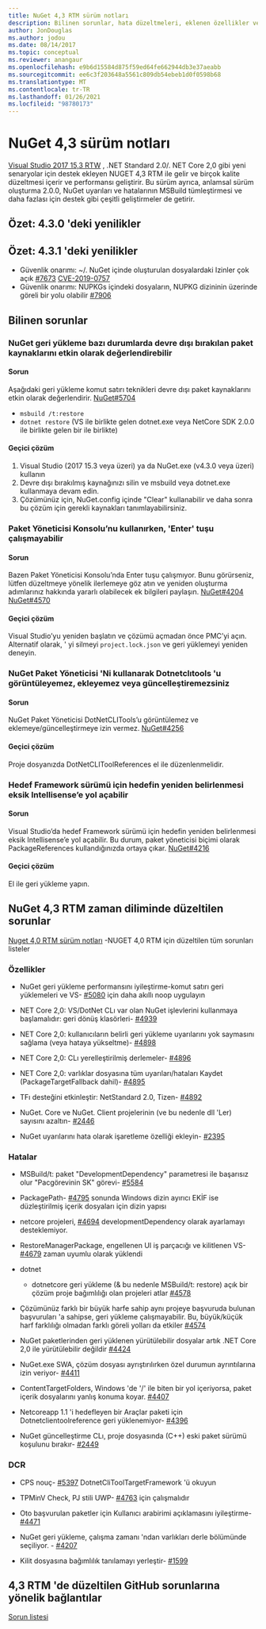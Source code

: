 ```yaml
---
title: NuGet 4,3 RTM sürüm notları
description: Bilinen sorunlar, hata düzeltmeleri, eklenen özellikler ve CCR 'ler dahil olmak üzere NuGet 4,3 RTM için sürüm notları.
author: JonDouglas
ms.author: jodou
ms.date: 08/14/2017
ms.topic: conceptual
ms.reviewer: anangaur
ms.openlocfilehash: e9b6d15584d875f59ed64fe662944db3e37aeabb
ms.sourcegitcommit: ee6c3f203648a5561c809db54ebeb1d0f0598b68
ms.translationtype: MT
ms.contentlocale: tr-TR
ms.lasthandoff: 01/26/2021
ms.locfileid: "98780173"
---
```

# <a name="nuget-43-release-notes"></a>NuGet 4,3 sürüm notları

[Visual Studio 2017 15,3 RTW](https://www.visualstudio.com/news/releasenotes/vs2017-relnotes) , .NET Standard 2.0/. NET Core 2,0 gibi yeni senaryolar için destek ekleyen NUGET 4,3 RTM ile gelir ve birçok kalite düzeltmesi içerir ve performansı geliştirir. Bu sürüm ayrıca, anlamsal sürüm oluşturma 2.0.0, NuGet uyarıları ve hatalarının MSBuild tümleştirmesi ve daha fazlası için destek gibi çeşitli geliştirmeler de getirir.

## <a name="summary-whats-new-in-430"></a>Özet: 4.3.0 'deki yenilikler

## <a name="summary-whats-new-in-431"></a>Özet: 4.3.1 'deki yenilikler

* Güvenlik onarımı: ~/. NuGet içinde oluşturulan dosyalardaki Izinler çok açık [#7673](https://github.com/NuGet/Home/issues/7673) [CVE-2019-0757](https://portal.msrc.microsoft.com/en-us/security-guidance/advisory/CVE-2019-0757)
* Güvenlik onarımı: NUPKGs içindeki dosyaların, NUPKG dizininin üzerinde göreli bir yolu olabilir [#7906](https://github.com/NuGet/Home/issues/7906)

## <a name="known-issues"></a>Bilinen sorunlar

### <a name="nuget-restore-may-treat-disabled-package-sources-as-enabled-in-some-cases"></a>NuGet geri yükleme bazı durumlarda devre dışı bırakılan paket kaynaklarını etkin olarak değerlendirebilir

#### <a name="issue"></a>Sorun

Aşağıdaki geri yükleme komut satırı teknikleri devre dışı paket kaynaklarını etkin olarak değerlendirir. [NuGet#5704](https://github.com/NuGet/Home/issues/5704)
- `msbuild /t:restore`
- `dotnet restore` (VS ile birlikte gelen dotnet.exe veya NetCore SDK 2.0.0 ile birlikte gelen bir ile birlikte)

#### <a name="workaround"></a>Geçici çözüm

1. Visual Studio (2017 15.3 veya üzeri) ya da NuGet.exe (v4.3.0 veya üzeri) kullanın
1. Devre dışı bırakılmış kaynağınızı silin ve msbuild veya dotnet.exe kullanmaya devam edin.
1. Çözümünüz için, NuGet.config içinde "Clear" kullanabilir ve daha sonra bu çözüm için gerekli kaynakları tanımlayabilirsiniz.

### <a name="while-using-package-manager-console-enter-key-may-not-work"></a>Paket Yöneticisi Konsolu’nu kullanırken, 'Enter' tuşu çalışmayabilir

#### <a name="issue"></a>Sorun

Bazen Paket Yöneticisi Konsolu’nda Enter tuşu çalışmıyor. Bunu görürseniz, lütfen düzeltmeye yönelik ilerlemeye göz atın ve yeniden oluşturma adımlarınız hakkında yararlı olabilecek ek bilgileri paylaşın. [NuGet#4204](https://github.com/NuGet/Home/issues/4204) [NuGet#4570](https://github.com/NuGet/Home/issues/4570)

#### <a name="workaround"></a>Geçici çözüm

Visual Studio’yu yeniden başlatın ve çözümü açmadan önce PMC’yi açın. Alternatif olarak, ' yi silmeyi `project.lock.json` ve geri yüklemeyi yeniden deneyin.

### <a name="you-are-unable-to-view-add-or-update-dotnetclitools-using-nuget-package-manager"></a>NuGet Paket Yöneticisi 'Ni kullanarak Dotnetclıtools 'u görüntüleyemez, ekleyemez veya güncelleştiremezsiniz

#### <a name="issue"></a>Sorun

NuGet Paket Yöneticisi DotNetCLITools’u görüntülemez ve eklemeye/güncelleştirmeye izin vermez. [NuGet#4256](https://github.com/NuGet/Home/issues/4256)

#### <a name="workaround"></a>Geçici çözüm

Proje dosyanızda DotNetCLIToolReferences el ile düzenlenmelidir.

### <a name="retargeting-target-framework-version-may-lead-to-incomplete-intellisense"></a>Hedef Framework sürümü için hedefin yeniden belirlenmesi eksik Intellisense’e yol açabilir

#### <a name="issue"></a>Sorun

Visual Studio’da hedef Framework sürümü için hedefin yeniden belirlenmesi eksik Intellisense’e yol açabilir. Bu durum, paket yöneticisi biçimi olarak PackageReferences kullandığınızda ortaya çıkar. [NuGet#4216](https://github.com/NuGet/Home/issues/4216)

#### <a name="workaround"></a>Geçici çözüm

El ile geri yükleme yapın.

## <a name="issues-fixed-in-nuget-43-rtm-timeframe"></a>NuGet 4,3 RTM zaman diliminde düzeltilen sorunlar

[Nuget 4,0 RTM sürüm notları](../release-notes/nuget-4.0-RTM.md) -NUGET 4,0 RTM için düzeltilen tüm sorunları listeler

### <a name="features"></a>Özellikler

- NuGet geri yükleme performansını iyileştirme-komut satırı geri yüklemeleri ve VS- [#5080](https://github.com/NuGet/Home/issues/5080) için daha akıllı noop uygulayın

- NET Core 2,0: VS/DotNet CLı var olan NuGet işlevlerini kullanmaya başlamalıdır: geri dönüş klasörleri- [#4939](https://github.com/NuGet/Home/issues/4939)

- NET Core 2,0: kullanıcıların belirli geri yükleme uyarılarını yok saymasını sağlama (veya hataya yükseltme)- [#4898](https://github.com/NuGet/Home/issues/4898)

- NET Core 2,0: CLı yerelleştirilmiş derlemeler- [#4896](https://github.com/NuGet/Home/issues/4896)

- NET Core 2,0: varlıklar dosyasına tüm uyarıları/hataları Kaydet (PackageTargetFallback dahil)- [#4895](https://github.com/NuGet/Home/issues/4895)

- TFı desteğini etkinleştir: NetStandard 2.0, Tizen- [#4892](https://github.com/NuGet/Home/issues/4892)

- NuGet. Core ve NuGet. Client projelerinin (ve bu nedenle dll 'Ler) sayısını azaltın- [#2446](https://github.com/NuGet/Home/issues/2446)

- NuGet uyarılarını hata olarak işaretleme özelliği ekleyin- [#2395](https://github.com/NuGet/Home/issues/2395)

### <a name="bugs"></a>Hatalar

- MSBuild/t: paket "DevelopmentDependency" parametresi ile başarısız olur "Pacgörevinin SK" görevi- [#5584](https://github.com/NuGet/Home/issues/5584)

- PackagePath- [#4795](https://github.com/NuGet/Home/issues/4795) sonunda Windows dizin ayırıcı EKİF ise düzleştirilmiş içerik dosyaları için dizin yapısı

- netcore projeleri, [#4694](https://github.com/NuGet/Home/issues/4694) developmentDependency olarak ayarlamayı desteklemiyor.

- RestoreManagerPackage, engellenen UI iş parçacığı ve kilitlenen VS- [#4679](https://github.com/NuGet/Home/issues/4679) zaman uyumlu olarak yüklendi

- dotnet
  - dotnetcore geri yükleme (& bu nedenle MSBuild/t: restore) açık bir çözüm proje bağımlılığı olan projeleri atlar [#4578](https://github.com/NuGet/Home/issues/4578)

- Çözümünüz farklı bir büyük harfe sahip aynı projeye başvuruda bulunan başvuruları 'a sahipse, geri yükleme çalışmayabilir. Bu, büyük/küçük harf farklılığı olmadan farklı göreli yolları da etkiler [#4574](https://github.com/NuGet/Home/issues/4574)

- NuGet paketlerinden geri yüklenen yürütülebilir dosyalar artık .NET Core 2,0 ile yürütülebilir değildir [#4424](https://github.com/NuGet/Home/issues/4424)

- NuGet.exe SWA, çözüm dosyası ayrıştırılırken özel durumun ayrıntılarına izin veriyor- [#4411](https://github.com/NuGet/Home/issues/4411)

- ContentTargetFolders, Windows 'de '/' ile biten bir yol içeriyorsa, paket içerik dosyalarını yanlış konuma koyar. [#4407](https://github.com/NuGet/Home/issues/4407)

- Netcoreapp 1.1 'i hedefleyen bir Araçlar paketi için Dotnetclientoolreference geri yüklenemiyor- [#4396](https://github.com/NuGet/Home/issues/4396)

- NuGet güncelleştirme CLı, proje dosyasında (C++) eski paket sürümü koşulunu bırakır- [#2449](https://github.com/NuGet/Home/issues/2449)

### <a name="dcrs"></a>DCR

- CPS nouç- [#5397](https://github.com/NuGet/Home/issues/5397) DotnetCliToolTargetFramework 'ü okuyun

- TPMinV Check, PJ stili UWP- [#4763](https://github.com/NuGet/Home/issues/4763) için çalışmalıdır

- Oto başvurulan paketler için Kullanıcı arabirimi açıklamasını iyileştirme- [#4471](https://github.com/NuGet/Home/issues/4471)

- NuGet geri yükleme, çalışma zamanı 'ndan varlıkları derle bölümünde seçiliyor. - [#4207](https://github.com/NuGet/Home/issues/4207)

- Kilit dosyasına bağımlılık tanılamayı yerleştir- [#1599](https://github.com/NuGet/Home/issues/1599)

## <a name="links-to-github-issues-fixed-in-43-rtm"></a>4,3 RTM 'de düzeltilen GitHub sorunlarına yönelik bağlantılar

[Sorun listesi](https://github.com/NuGet/Home/issues?q=is%3Aissue+is%3Aclosed+milestone%3A%224.3")
